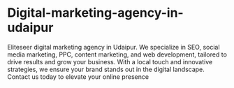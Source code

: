 # Digital-marketing-agency-in-udaipur
Eliteseer digital marketing agency in Udaipur. We specialize in SEO, social media marketing, PPC, content marketing, and web development, tailored to drive results and grow your business. With a local touch and innovative strategies, we ensure your brand stands out in the digital landscape. Contact us today to elevate your online presence
